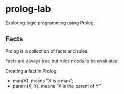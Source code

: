 # prolog-lab
Exploring logic programming using Prolog. 

## Facts

Prolog is a collection of facts and rules.

Facts are always true but rules needs to be evaluated.

Creating a fact in Prolog: 

- man(X). means "X is a man";
- parent(X, Y). means "X is the parent of Y" 
